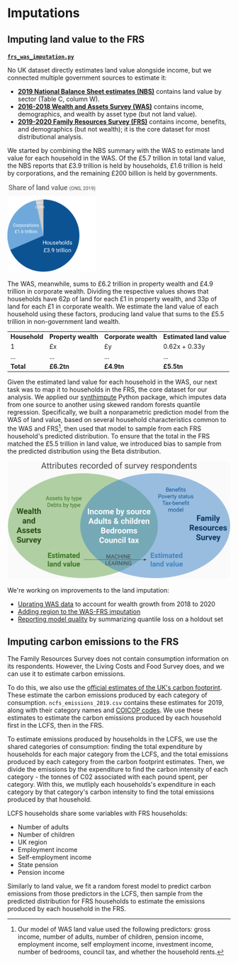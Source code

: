 # Imputations

## Imputing land value to the FRS

[**`frs_was_imputation.py`**](https://github.com/PolicyEngine/openfisca-uk-data/blob/master/openfisca_uk_data/datasets/frs/frs_was_imputation.py)

No UK dataset directly estimates land value alongside income, but we connected multiple government sources to estimate it:

* [**2019 National Balance Sheet estimates (NBS)**](https://www.ons.gov.uk/economy/nationalaccounts/uksectoraccounts/datasets/thenationalbalancesheetestimates) contains land value by sector (Table C, column W).
* [**2016-2018 Wealth and Assets Survey (WAS)**](https://www.ons.gov.uk/peoplepopulationandcommunity/personalandhouseholdfinances/debt/methodologies/wealthandassetssurveyqmi) contains income, demographics, and wealth by asset type (but not land value).
* [**2019-2020 Family Resources Survey (FRS)**](https://www.gov.uk/government/statistics/family-resources-survey-financial-year-2019-to-2020) contains income, benefits, and demographics (but not wealth); it is the core dataset for most distributional analysis.

We started by combining the NBS summary with the WAS to estimate land value for each household in the WAS.
Of the £5.7 trillion in total land value, the NBS reports that £3.9 trillion is held by households, £1.6 trillion is held by corporations, and the remaining £200 billion is held by governments.

<img src="images/land_pie.png" alt="drawing" width="200"/>

The WAS, meanwhile, sums to £6.2 trillion in property wealth and £4.9 trillion in corporate wealth.
Dividing the respective values shows that households have 62p of land for each £1 in property wealth, and 33p of land for each £1 in corporate wealth.
We estimate the land value of each household using these factors, producing land value that sums to the £5.5 trillion in non-government land wealth.


<table>
  <tr>
   <td><strong>Household</strong>
   </td>
   <td><strong>Property wealth</strong>
   </td>
   <td><strong>Corporate wealth</strong>
   </td>
   <td><strong>Estimated land value</strong>
   </td>
  </tr>
  <tr>
   <td>1
   </td>
   <td>£x
   </td>
   <td>£y
   </td>
   <td>0.62x + 0.33y
   </td>
  </tr>
  <tr>
   <td>...
   </td>
   <td>...
   </td>
   <td>...
   </td>
   <td>...
   </td>
  </tr>
  <tr>
   <td><strong>Total</strong>
   </td>
   <td><strong>£6.2tn</strong>
   </td>
   <td><strong>£4.9tn</strong>
   </td>
   <td><strong>£5.5tn</strong>
   </td>
  </tr>
</table>


Given the estimated land value for each household in the WAS, our next task was to map it to households in the FRS, the core dataset for our analysis.
We applied our [synthimpute](https://github.com/PSLmodels/synthimpute/) Python package, which imputes data from one source to another using skewed random forests quantile regression.
Specifically, we built a nonparametric prediction model from the WAS of land value, based on several household characteristics common to the WAS and FRS[^predictors], then used that model to sample from each FRS household's predicted distribution.
To ensure that the total in the FRS matched the £5.5 trillion in land value, we introduced bias to sample from the predicted distribution using the Beta distribution.

[^predictors]:  Our model of WAS land value used the following predictors: gross income, number of adults, number of children, pension income, employment income, self employment income, investment income, number of bedrooms, council tax, and whether the household rents.

![](images/land_frs_imputation.png)

We're working on improvements to the land imputation:
* [Uprating WAS data](https://github.com/PolicyEngine/openfisca-uk-data/issues/34) to account for wealth growth from 2018 to 2020
* [Adding region to the WAS-FRS imputation](https://github.com/PolicyEngine/openfisca-uk-data/issues/21)
* [Reporting model quality](https://github.com/PolicyEngine/openfisca-uk-data/issues/22) by summarizing quantile loss on a holdout set

## Imputing carbon emissions to the FRS

The Family Resources Survey does not contain consumption information on its respondents. However, the Living Costs and Food Survey does, and we can use it to estimate carbon emissions.

To do this, we also use the [official estimates of the UK's carbon footprint](https://www.gov.uk/government/statistics/uks-carbon-footprint). These estimate the carbon emissions produced by each category of consumption. `ncfs_emissions_2019.csv` contains these estimates for 2019, along with their category names and [COICOP codes](https://unstats.un.org/unsd/classifications/unsdclassifications/COICOP_2018_-_pre-edited_white_cover_version_-_2018-12-26.pdf). We use these estimates to estimate the carbon emissions produced by each household first in the LCFS, then in the FRS.

To estimate emissions produced by households in the LCFS, we use the shared categories of consumption: finding the total expenditure by households for each major category from the LCFS, and the total emissions produced by each category from the carbon footprint estimates. Then, we divide the emissions by the expenditure to find the carbon intensity of each category - the tonnes of C02 associated with each pound spent, per category. With this, we mutliply each households's expenditure in each category by that category's carbon intensity to find the total emissions produced by that household.

LCFS households share some variables with FRS households:

* Number of adults
* Number of children
* UK region
* Employment income
* Self-employment income
* State pension
* Pension income

Similarly to land value, we fit a random forest model to predict carbon emissions from those predictors in the LCFS, then sample from the predicted distribution for FRS households to estimate the emissions produced by each household in the FRS.
